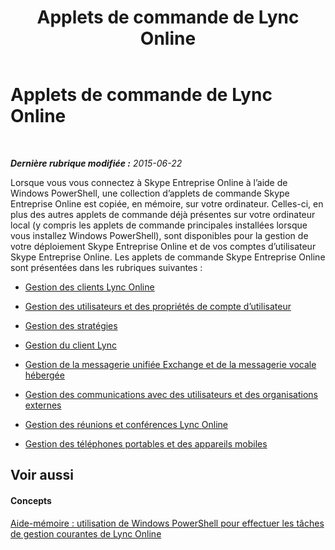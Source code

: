 ﻿---
title: Applets de commande de Lync Online
TOCTitle: Applets de commande de Lync Online
ms:assetid: 71f38305-fd8b-4013-83e1-cb742e3174c3
ms:mtpsurl: https://technet.microsoft.com/fr-fr/library/Dn362817(v=OCS.15)
ms:contentKeyID: 56269612
ms.date: 06/01/2017
mtps_version: v=OCS.15
ms.translationtype: HT
---

# Applets de commande de Lync Online

 

_**Dernière rubrique modifiée :** 2015-06-22_

Lorsque vous vous connectez à Skype Entreprise Online à l’aide de Windows PowerShell, une collection d’applets de commande Skype Entreprise Online est copiée, en mémoire, sur votre ordinateur. Celles-ci, en plus des autres applets de commande déjà présentes sur votre ordinateur local (y compris les applets de commande principales installées lorsque vous installez Windows PowerShell), sont disponibles pour la gestion de votre déploiement Skype Entreprise Online et de vos comptes d’utilisateur Skype Entreprise Online. Les applets de commande Skype Entreprise Online sont présentées dans les rubriques suivantes :

  - [Gestion des clients Lync Online](managing-skype-for-business-online-tenants.md)

  - [Gestion des utilisateurs et des propriétés de compte d’utilisateur](managing-users-and-user-account-properties-in-skype-for-business-online.md)

  - [Gestion des stratégies](managing-policies-in-skype-for-business-online.md)

  - [Gestion du client Lync](managing-the-skype-for-business-client-from-skype-for-business-online.md)

  - [Gestion de la messagerie unifiée Exchange et de la messagerie vocale hébergée](managing-exchange-unified-messaging-and-hosted-voice-mail-in-skype-for-business-online.md)

  - [Gestion des communications avec des utilisateurs et des organisations externes](managing-communications-in-skype-for-business-online-with-outside-users-and-organizations.md)

  - [Gestion des réunions et conférences Lync Online](managing-skype-for-business-online-meetings-and-conferences.md)

  - [Gestion des téléphones portables et des appareils mobiles](managing-cell-phones-and-mobile-devices-in-skype-for-business-online.md)

## Voir aussi

#### Concepts

[Aide-mémoire : utilisation de Windows PowerShell pour effectuer les tâches de gestion courantes de Lync Online](quick-reference-using-windows-powershell-to-do-common-skype-for-business-online-management-tasks.md)

